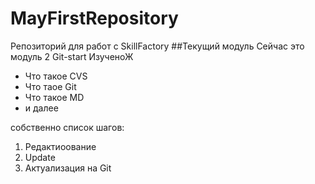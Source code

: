 # MayFirstRepository
Репозиторий для работ с SkillFactory
##Текущий модуль
Сейчас  это модуль 2 Git-start
ИзученоЖ
* Что такое CVS
* Что таое Git
* Что такое MD
* и далее

собственно список шагов:
1. Редактиоование
2. Update
3. Актуализация на Git
